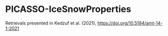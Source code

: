 # PICASSO-IceSnowProperties
Retrievals presented in Kedzuf et al. (2021), https://doi.org/10.5194/amt-14-1-2021
